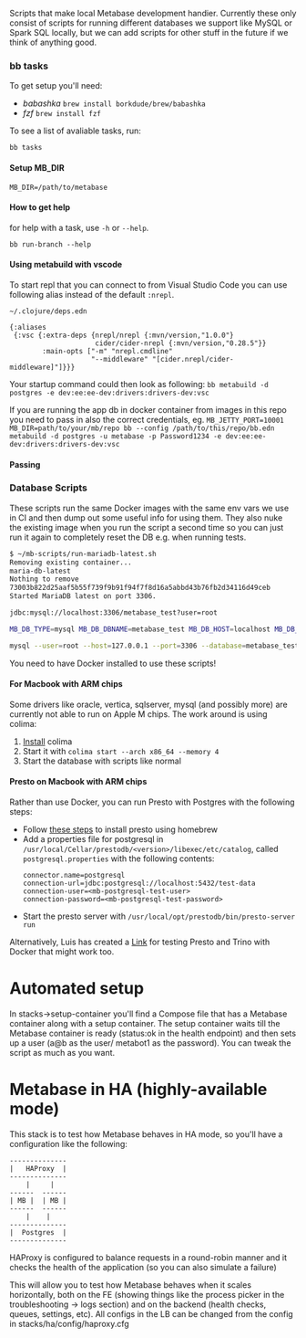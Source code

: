 Scripts that make local Metabase development handier. Currently these only consist of scripts for running different
databases we support like MySQL or Spark SQL locally, but we can add scripts for other stuff in the future if we think
of anything good.

### bb tasks

To get setup you'll need:

- *babashka* `brew install borkdude/brew/babashka`
- *fzf* `brew install fzf`

To see a list of avaliable tasks, run:

    bb tasks

#### Setup MB_DIR

    MB_DIR=/path/to/metabase

#### How to get help

for help with a task, use `-h` or `--help`.

    bb run-branch --help

#### Using metabuild with vscode

To start repl that you can connect to from Visual Studio Code you can use following alias instead of the default `:nrepl`.

`~/.clojure/deps.edn`
```
{:aliases
 {:vsc {:extra-deps {nrepl/nrepl {:mvn/version,"1.0.0"}
                     cider/cider-nrepl {:mvn/version,"0.28.5"}}
        :main-opts ["-m" "nrepl.cmdline"
                    "--middleware" "[cider.nrepl/cider-middleware]"]}}}
```

Your startup command could then look as following:
`bb metabuild -d postgres -e dev:ee:ee-dev:drivers:drivers-dev:vsc`

If you are running the app db in docker container from images in this repo you need to pass in also the correct credentials, eg. `MB_JETTY_PORT=10001 MB_DIR=path/to/your/mb/repo bb --config /path/to/this/repo/bb.edn metabuild -d postgres -u metabase -p Password1234 -e dev:ee:ee-dev:drivers:drivers-dev:vsc`

#### Passing

### Database Scripts

These scripts run the same Docker images with the same env vars we use in CI and then dump out some useful info for
using them. They also nuke the existing image when you run the script a second time so you can just run it again to
completely reset the DB e.g. when running tests.

```bash
$ ~/mb-scripts/run-mariadb-latest.sh
Removing existing container...
maria-db-latest
Nothing to remove
73003b822d25aaf5b55f739f9b91f94f7f8d16a5abbd43b76fb2d34116d49ceb
Started MariaDB latest on port 3306.

jdbc:mysql://localhost:3306/metabase_test?user=root

MB_DB_TYPE=mysql MB_DB_DBNAME=metabase_test MB_DB_HOST=localhost MB_DB_PASS='' MB_DB_PORT=3306 MB_DB_USER=root MB_MYSQL_TEST_USER=root

mysql --user=root --host=127.0.0.1 --port=3306 --database=metabase_test
```

You need to have Docker installed to use these scripts!

#### For Macbook with ARM chips
Some drivers like oracle, vertica, sqlserver, mysql (and possibly more) are currently not able to run on Apple M chips.
The work around is using colima:
1. [Install](https://github.com/abiosoft/colima#getting-started) colima
2. Start it with `colima start --arch x86_64 --memory 4`
3. Start the database with scripts like normal

#### Presto on Macbook with ARM chips

Rather than use Docker, you can run Presto with Postgres with the following steps:
- Follow [these
  steps](https://prestodb.io/docs/current/installation/deploy-brew.html#deploy-presto-on-an-apple-silicon-mac-using-homebrew)
  to install presto using homebrew
- Add a properties file for postgresql in `/usr/local/Cellar/prestodb/<version>/libexec/etc/catalog`, called `postgresql.properties` with the following contents:
  ```
  connector.name=postgresql
  connection-url=jdbc:postgresql://localhost:5432/test-data
  connection-user=<mb-postgresql-test-user>
  connection-password=<mb-postgresql-test-password>
  ```
- Start the presto server with `/usr/local/opt/prestodb/bin/presto-server run`

Alternatively, Luis has created a [Link](https://github.com/paoliniluis/metabase-presto-and-trino) for testing Presto and Trino with Docker that might work too.

# Automated setup

In stacks->setup-container you'll find a Compose file that has a Metabase container along with a setup container. The setup container waits till the Metabase container is ready (status:ok in the health endpoint) and then sets up a user (a@b as the user/ metabot1 as the password). You can tweak the script as much as you want.

# Metabase in HA (highly-available mode)

This stack is to test how Metabase behaves in HA mode, so you'll have a configuration like the following:

```
--------------
|   HAProxy  |
--------------
    |     |
------  ------
| MB |  | MB |
------  ------
    |    |
--------------
|  Postgres  |
--------------
```

HAProxy is configured to balance requests in a round-robin manner and it checks the health of the application (so you can also simulate a failure)

This will allow you to test how Metabase behaves when it scales horizontally, both on the FE (showing things like the process picker in the troubleshooting -> logs section) and on the backend (health checks, queues, settings, etc). All configs in the LB can be changed from the config in stacks/ha/config/haproxy.cfg
